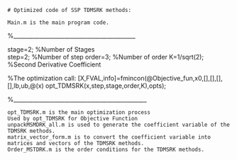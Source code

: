     # Optimized code of SSP TDMSRK methods:

    Main.m is the main program code.
%___________________________________________

stage=2;          %Number of Stages    
step=2;            %Number of step
order=3;           %Number of order
K=1/sqrt(2);   %Second Derivative Coefficient 

%The optimization call:
[X,FVAL,info]=fmincon(@Objective_fun,x0,[],[],[],[],lb,ub,@(x) opt_TDMSRK(x,step,stage,order,K),opts);

%_______________________________________________

    opt_TDMSRK.m is the main optimization process
    Used by opt_TDMSRK for Objective Function
    unpackMSMDRK_all.m is used to generate the coefficient variable of the TDMSRK methods.
    matrix_vector_form.m is to convert the coefficient variable into matrices and vectors of the TDMSRK methods.
    Order_MSTDRK.m is the order conditions for the TDMSRK methods.
    
    


